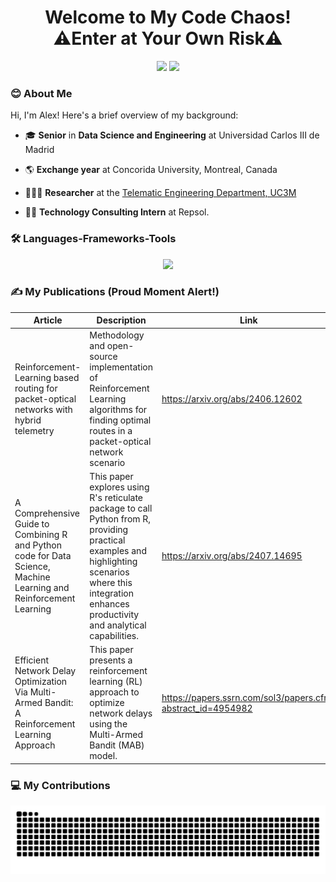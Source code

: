 <h1 align="center">Welcome to My Code Chaos!<br>⚠️Enter at Your Own Risk⚠️<br/> </h1> 
<div align="center"> 
    <a href="mailto:al.garcia636@gmail.com"><img src="https://img.shields.io/badge/Gmail-333333?style=for-the-badge&logo=gmail&logoColor=red" /></a>
    <a href="https://www.linkedin.com/in/alexgaarciia/" target="_blank"><img src="https://img.shields.io/badge/LinkedIn-0077B5?style=for-the-badge&logo=linkedin&logoColor=white" target="_blank" /></a>
</div>

### 😊 About Me
Hi, I'm Alex! Here's a brief overview of my background:

- 🎓 **Senior** in **Data Science and Engineering** at Universidad Carlos III de Madrid

- 🌎 **Exchange year** at Concorida University, Montreal, Canada
    
- 🧑🏻‍💻 **Researcher** at the [Telematic Engineering Department, UC3M](https://www.uc3m.es/telematic-engineering-department/home)

- 🧑‍💼 **Technology Consulting Intern** at Repsol.


 ### 🛠️ Languages-Frameworks-Tools
<p align="center">
    <img src="https://skillicons.dev/icons?i=python,r,html,css,js,nodejs,expressjs,mysql,mongodb,git,latex,pytorch" />
</p>

 ### ✍ My Publications (Proud Moment Alert!)
| **Article** | **Description** | **Link** |
|------------|-------------|-------------|
| Reinforcement-Learning based routing for packet-optical networks with hybrid telemetry | Methodology and open-source implementation of Reinforcement Learning algorithms for finding optimal routes in a packet-optical network scenario | https://arxiv.org/abs/2406.12602
| A Comprehensive Guide to Combining R and Python code for Data Science, Machine Learning and Reinforcement Learning | This paper explores using R's reticulate package to call Python from R, providing practical examples and highlighting scenarios where this integration enhances productivity and analytical capabilities. | https://arxiv.org/abs/2407.14695
| Efficient Network Delay Optimization Via Multi-Armed Bandit: A Reinforcement Learning Approach | This paper presents a reinforcement learning (RL) approach to optimize network delays using the Multi-Armed Bandit (MAB) model. | https://papers.ssrn.com/sol3/papers.cfm?abstract_id=4954982

### 💻 My Contributions
<div align="center">
  <img alt="snake eating my contributions" src="https://raw.githubusercontent.com/alexgaarciia/alexgaarciia/output/github-contribution-grid-snake.svg" />
</div>
